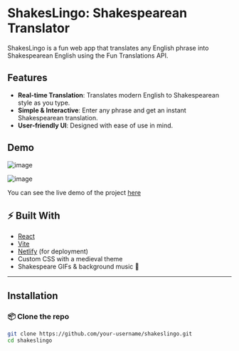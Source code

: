 # ShakesLingo: Shakespearean Translator

ShakesLingo is a fun web app that translates any English phrase into Shakespearean English using the Fun Translations API.

## Features

- **Real-time Translation**: Translates modern English to Shakespearean style as you type.
- **Simple & Interactive**: Enter any phrase and get an instant Shakespearean translation.
- **User-friendly UI**: Designed with ease of use in mind.

## Demo

![image](https://github.com/user-attachments/assets/682cf9d6-ce21-4712-969e-1ebe31e712fe)

![image](https://github.com/user-attachments/assets/5f55dbc9-6880-4a74-b5c7-32e42b702955)

You can see the live demo of the project [here](https://shakeslingo.netlify.app/) 

## ⚡️ Built With

- [React](https://reactjs.org/)
- [Vite](https://vitejs.dev/)
- [Netlify](https://www.netlify.com/) (for deployment)
- Custom CSS with a medieval theme
- Shakespeare GIFs & background music 🎻

---

## Installation

### 📦 Clone the repo

```bash
git clone https://github.com/your-username/shakeslingo.git
cd shakeslingo

